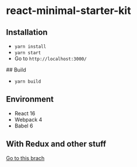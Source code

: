 # react-minimal-starter-kit

## Installation

* `yarn install`
* `yarn start`
* Go to `http://localhost:3000/`

## Build
* `yarn build`

## Environment

* React 16
* Webpack 4
* Babel 6

## With Redux and other stuff
[Go to this brach](https://github.com/erickjth/react-minimal-starter-kit/tree/router-redux)

